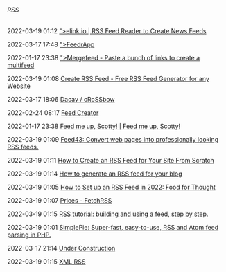 ######  RSS

2022-03-19 01:12 [&quot;&gt;elink.io | RSS Feed Reader to Create News Feeds](https://about.elink.io/rss-feed-reader)

2022-03-17 17:48 [&quot;&gt;FeedrApp](https://feedrapp.info/)

2022-01-17 23:38 [&quot;&gt;Mergefeed - Paste a bunch of links to create a multifeed](https://mergefeed.net/)

2022-03-19 01:08 [Create RSS Feed - Free RSS Feed Generator for any Website](https://www.mysitemapgenerator.com/rss/create.html)

2022-03-17 18:06 [Dacav / cRoSSbow](https://gitlab.com/dacav/crossbow)

2022-02-24 08:17 [Feed Creator](https://createfeed.fivefilters.org/)

2022-01-17 23:38 [Feed me up, Scotty! | Feed me up, Scotty!](https://feed-me-up-scotty.vincenttunru.com/)

2022-03-19 01:09 [Feed43: Convert web pages into professionally looking RSS feeds.](https://feed43.com/)

2022-03-19 01:11 [How to Create an RSS Feed for Your Site From Scratch](https://www.makeuseof.com/tag/how-to-create-an-rss-feed-for-your-site-from-scratch/)

2022-03-19 01:14 [How to generate an RSS feed for your blog](https://www.contentful.com/blog/2021/03/05/generate-blog-rss-feed-with-javascript-and-netlify/)

2022-03-19 01:05 [How to Set up an RSS Feed in 2022: Food for Thought](https://www.cloudwards.net/how-to-set-up-an-rss-feed/#setting-up-an-rss-feed)

2022-03-19 01:07 [Prices - FetchRSS](http://fetchrss.com/prices)

2022-03-19 01:15 [RSS tutorial: building and using a feed, step by step.](https://www.xul.fr/en-xml-rss.html)

2022-03-19 01:01 [SimplePie: Super-fast, easy-to-use, RSS and Atom feed parsing in PHP.](http://simplepie.org/)

2022-03-17 21:14 [Under Construction](https://monitorss.xyz/)

2022-03-19 01:15 [XML RSS](https://www.w3schools.com/xml/xml_rss.asp)



